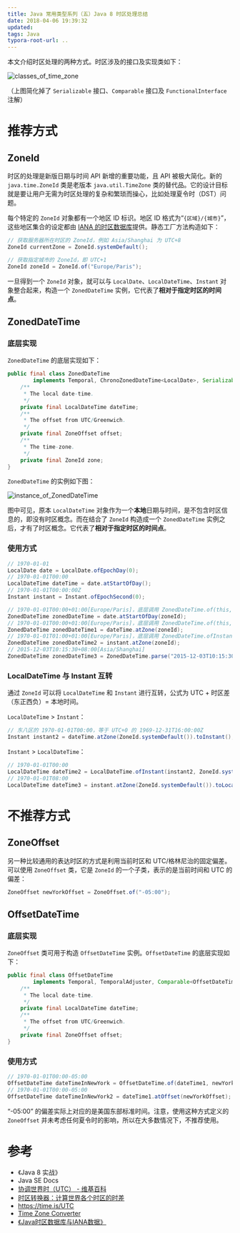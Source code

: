 ```yaml
---
title: Java 常用类型系列（五）Java 8 时区处理总结
date: 2018-04-06 19:39:32
updated:
tags: Java
typora-root-url: ..
---
```


本文介绍时区处理的两种方式。时区涉及的接口及实现类如下：

![classes_of_time_zone](/img/java/time/classes_of_time_zone.png)

（上图简化掉了 `Serializable` 接口、`Comparable` 接口及 `FunctionalInterface` 注解）

# 推荐方式

## ZoneId

时区的处理是新版日期与时间 API 新增的重要功能，且 API 被极大简化。新的 `java.time.ZoneId` 类是老版本 `java.util.TimeZone` 类的替代品。它的设计目标就是要让用户无需为时区处理的复杂和繁琐而操心，比如处理夏令时（DST）问题。

每个特定的 `ZoneId` 对象都有一个地区 ID 标识。地区 ID 格式为“`{区域}/{城市}`”，这些地区集合的设定都由 [IANA  的时区数据库](https://www.iana.org/time-zones)提供。静态工厂方法构造如下：

```java
// 获取服务器所在时区的 ZoneId，例如 Asia/Shanghai 为 UTC+8
ZoneId currentZone = ZoneId.systemDefault();

// 获取指定城市的 ZoneId，即 UTC+1
ZoneId zoneId = ZoneId.of("Europe/Paris");
```

一旦得到一个 `ZoneId` 对象，就可以与 `LocalDate`、`LocalDateTime`、`Instant` 对象整合起来，构造一个 `ZonedDateTime` 实例，它代表了**相对于指定时区的时间点**。

## ZonedDateTime

### 底层实现

`ZonedDateTime` 的底层实现如下：

```java
public final class ZonedDateTime
        implements Temporal, ChronoZonedDateTime<LocalDate>, Serializable {
    /**
     * The local date-time.
     */
    private final LocalDateTime dateTime;
    /**
     * The offset from UTC/Greenwich.
     */
    private final ZoneOffset offset;
    /**
     * The time-zone.
     */
    private final ZoneId zone;
}
```

`ZonedDateTime` 的实例如下图：

![instance_of_ZonedDateTime](/img/java/time/instance_of_ZonedDateTime.png)

图中可见，原本 `LocalDateTime` 对象作为一个**本地**日期与时间，是不包含时区信息的，即没有时区概念。而在结合了 `ZoneId` 构造成一个 `ZonedDateTime` 实例之后，才有了时区概念。它代表了**相对于指定时区的时间点**。

### 使用方式

```java
// 1970-01-01
LocalDate date = LocalDate.ofEpochDay(0);
// 1970-01-01T00:00
LocalDateTime dateTime = date.atStartOfDay();
// 1970-01-01T00:00:00Z
Instant instant = Instant.ofEpochSecond(0);

// 1970-01-01T00:00+01:00[Europe/Paris]，底层调用 ZonedDateTime.of(this, zoneId)
ZonedDateTime zonedDateTime = date.atStartOfDay(zoneId);
// 1970-01-01T00:00+01:00[Europe/Paris]，底层调用 ZonedDateTime.of(this, zoneId)
ZonedDateTime zonedDateTime1 = dateTime.atZone(zoneId);
// 1970-01-01T01:00+01:00[Europe/Paris]，底层调用 ZonedDateTime.ofInstant(this, zoneId)
ZonedDateTime zonedDateTime2 = instant.atZone(zoneId);
// 2015-12-03T10:15:30+08:00[Asia/Shanghai]
ZonedDateTime zonedDateTime3 = ZonedDateTime.parse("2015-12-03T10:15:30+05:30[Asia/Shanghai]");
```

### LocalDateTime 与 Instant 互转

通过 `ZoneId` 可以将 `LocalDateTime` 和 `Instant` 进行互转，公式为 UTC + 时区差（东正西负）= 本地时间。

`LocalDateTime` > `Instant`：

```java
// 东八区的 1970-01-01T00:00，等于 UTC+0 的 1969-12-31T16:00:00Z
Instant instant2 = dateTime.atZone(ZoneId.systemDefault()).toInstant();
```

`Instant` > `LocalDateTime`：

```java
// 1970-01-01T00:00
LocalDateTime dateTime2 = LocalDateTime.ofInstant(instant2, ZoneId.systemDefault());
// 1970-01-01T08:00
LocalDateTime dateTime3 = instant.atZone(ZoneId.systemDefault()).toLocalDateTime();
```

# 不推荐方式

## ZoneOffset

另一种比较通用的表达时区的方式是利用当前时区和 UTC/格林尼治的固定偏差。可以使用 `ZoneOffset` 类，它是 `ZoneId` 的一个子类，表示的是当前时间和 UTC 的偏差：

```java
ZoneOffset newYorkOffset = ZoneOffset.of("-05:00");
```

## OffsetDateTime

### 底层实现

`ZoneOffset` 类可用于构造 `OffsetDateTime` 实例。`OffsetDateTime` 的底层实现如下：

```java
public final class OffsetDateTime
        implements Temporal, TemporalAdjuster, Comparable<OffsetDateTime>, Serializable {
    /**
     * The local date-time.
     */
    private final LocalDateTime dateTime;
    /**
     * The offset from UTC/Greenwich.
     */
    private final ZoneOffset offset;
}
```

### 使用方式

```java
// 1970-01-01T00:00-05:00
OffsetDateTime dateTimeInNewYork = OffsetDateTime.of(dateTime1, newYorkOffset); 
// 1970-01-01T00:00-05:00
OffsetDateTime dateTimeInNewYork2 = dateTime1.atOffset(newYorkOffset);
```

“-05:00” 的偏差实际上对应的是美国东部标准时间。注意，使用这种方式定义的 `ZoneOffset` 并未考虑任何夏令时的影响，所以在大多数情况下，不推荐使用。

# 参考

* 《Java 8 实战》
* Java SE Docs
* [协调世界时（UTC） - 维基百科](https://zh.wikipedia.org/wiki/%E5%8D%8F%E8%B0%83%E4%B8%96%E7%95%8C%E6%97%B6)
* [时区转换器：计算世界各个时区的时差](https://www.zeitverschiebung.net/cn/)
* https://time.is/UTC
* [Time Zone Converter](http://www.timezoneconverter.com/cgi-bin/zoneinfo)
* [《Java时区数据库与IANA数据》](https://www.coder.work/article/6269420)
